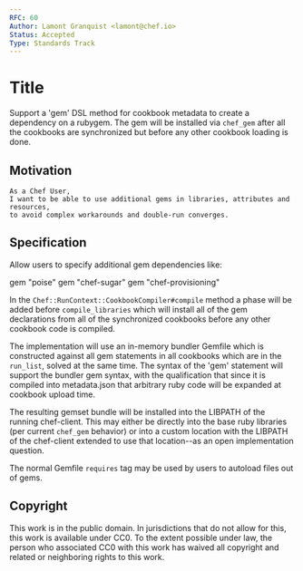 ```yaml
---
RFC: 60
Author: Lamont Granquist <lamont@chef.io>
Status: Accepted
Type: Standards Track
---
```


# Title

Support a 'gem' DSL method for cookbook metadata to create a dependency on a rubygem.  The
gem will be installed via `chef_gem` after all the cookbooks are synchronized but before any
other cookbook loading is done.

## Motivation

    As a Chef User,
    I want to be able to use additional gems in libraries, attributes and resources,
    to avoid complex workarounds and double-run converges.

## Specification

Allow users to specify additional gem dependencies like:

gem "poise"
gem "chef-sugar"
gem "chef-provisioning"

In the `Chef::RunContext::CookbookCompiler#compile` method a phase will be added before `compile_libraries` which will install all of the gem declarations from all of the synchronized cookbooks before any other cookbook code is compiled.

The implementation will use an in-memory bundler Gemfile which is constructed against all gem statements in all cookbooks which are in the `run_list`, solved
at the same time.  The syntax of the 'gem' statement will support the bundler gem syntax, with the qualification that since it is compiled into metadata.json
that arbitrary ruby code will be expanded at cookbook upload time.

The resulting gemset bundle will be installed into the LIBPATH of the running chef-client.  This may either be directly into the base ruby libraries (per current `chef_gem` behavior) or into a custom location with the LIBPATH of the chef-client extended to use that location--as an open implementation question.

The normal Gemfile `requires` tag may be used by users to autoload files out of gems.

## Copyright

This work is in the public domain. In jurisdictions that do not allow for this,
this work is available under CC0. To the extent possible under law, the person
who associated CC0 with this work has waived all copyright and related or
neighboring rights to this work.
